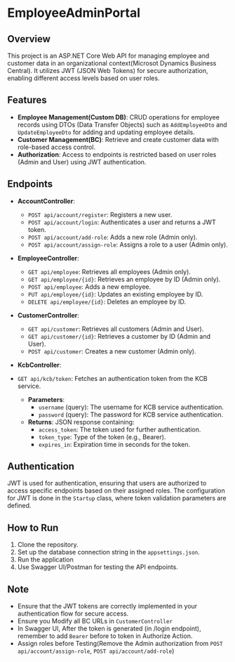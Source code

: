 # EmployeeAdminPortal

## Overview
This project is an ASP.NET Core Web API for managing employee and customer data in an organizational context(Microsot Dynamics Business Central). It utilizes JWT (JSON Web Tokens) for secure authorization, enabling different access levels based on user roles.

## Features
- **Employee Management(Custom DB)**: CRUD operations for employee records using DTOs (Data Transfer Objects) such as `AddEmployeeDto` and `UpdateEmployeeDto` for adding and updating employee details.
- **Customer Management(BC)**: Retrieve and create customer data with role-based access control.
- **Authorization**: Access to endpoints is restricted based on user roles (Admin and User) using JWT authentication.

## Endpoints
- **AccountController**:
  - `POST api/account/register`: Registers a new user.
  - `POST api/account/login`: Authenticates a user and returns a JWT token.
  - `POST api/account/add-role`: Adds a new role (Admin only).
  - `POST api/account/assign-role`: Assigns a role to a user (Admin only).
- **EmployeeController**: 
  - `GET api/employee`: Retrieves all employees (Admin only).
  - `GET api/employee/{id}`: Retrieves an employee by ID (Admin only).
  - `POST api/employee`: Adds a new employee.
  - `PUT api/employee/{id}`: Updates an existing employee by ID.
  - `DELETE api/employee/{id}`: Deletes an employee by ID.

- **CustomerController**:
  - `GET api/customer`: Retrieves all customers (Admin and User).
  - `GET api/customer/{id}`: Retrieves a customer by ID (Admin and User).
  - `POST api/customer`: Creates a new customer (Admin only).
 
 - **KcbController**:
  - `GET api/kcb/token`: Fetches an authentication token from the KCB service.
    - **Parameters**:
      - `username` (query): The username for KCB service authentication.
      - `password` (query): The password for KCB service authentication.
    - **Returns**: JSON response containing:
      - `access_token`: The token used for further authentication.
      - `token_type`: Type of the token (e.g., Bearer).
      - `expires_in`: Expiration time in seconds for the token.

## Authentication
JWT is used for authentication, ensuring that users are authorized to access specific endpoints based on their assigned roles. The configuration for JWT is done in the `Startup` class, where token validation parameters are defined.

## How to Run
1. Clone the repository.
2. Set up the database connection string in the `appsettings.json`.
3. Run the application
4. Use Swagger UI/Postman for testing the API endpoints.

## Note
- Ensure that the JWT tokens are correctly implemented in your authentication flow for secure access.
- Ensure you Modify all BC URLs in `CustomerController`
- In Swagger UI, After the token is generated (in /login endpoint), remember to add `Bearer` before to token in Authorize Action.
- Assign roles before Testing(Remove the Admin authorization from `POST api/account/assign-role`, `POST api/account/add-role`)
